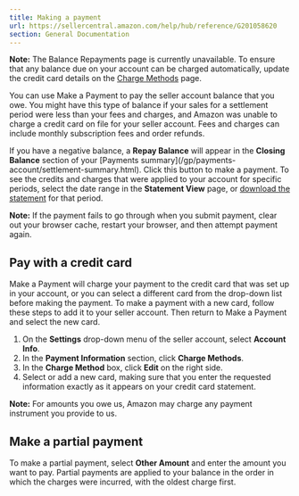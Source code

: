 ```yaml
---
title: Making a payment
url: https://sellercentral.amazon.com/help/hub/reference/G201058620
section: General Documentation
---
```


**Note:** The Balance Repayments page is currently unavailable. To ensure that
any balance due on your account can be charged automatically, update the
credit card details on the [Charge
Methods](/sw/AccountInfo/ChargeMethod/step/View) page.

You can use Make a Payment to pay the seller account balance that you owe. You
might have this type of balance if your sales for a settlement period were
less than your fees and charges, and Amazon was unable to charge a credit card
on file for your seller account. Fees and charges can include monthly
subscription fees and order refunds.

If you have a negative balance, a **Repay Balance** will appear in the
**Closing Balance** section of your [Payments summary](/gp/payments-
account/settlement-summary.html). Click this button to make a payment. To see
the credits and charges that were applied to your account for specific
periods, select the date range in the **Statement View** page, or [download
the statement](/gp/payments-account/past-settlements.html) for that period.

**Note:** If the payment fails to go through when you submit payment, clear
out your browser cache, restart your browser, and then attempt payment again.

##  Pay with a credit card

Make a Payment will charge your payment to the credit card that was set up in
your account, or you can select a different card from the drop-down list
before making the payment. To make a payment with a new card, follow these
steps to add it to your seller account. Then return to Make a Payment and
select the new card.

  

  1. On the **Settings** drop-down menu of the seller account, select **Account Info**.
  2. In the **Payment Information** section, click **Charge Methods**.
  3. In the **Charge Method** box, click **Edit** on the right side.
  4. Select or add a new card, making sure that you enter the requested information exactly as it appears on your credit card statement.

**Note:** For amounts you owe us, Amazon may charge any payment instrument you
provide to us.

##  Make a partial payment

To make a partial payment, select **Other Amount** and enter the amount you
want to pay. Partial payments are applied to your balance in the order in
which the charges were incurred, with the oldest charge first.

